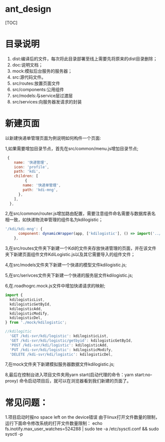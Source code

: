 # ant_design

[TOC]

# 目录说明
1. dist:编译后的文件，每次将此目录部署至线上需要先将原来的dist目录删除；
2. doc:说明文档；
3. mock:模拟后台服务的服务器；
4. src:源代码文件。
5. src/routes:放置页面文件
6. src/components:公用组件
7. src/models:与service层过渡层
8. src/services:向服务器发请求的封装

# 新建页面
以新建快递单管理页面为例说明如何构件一个页面:

1,如果需要增加目录节点，首先在src/common/menu.js增加目录节点;
```js
 {
    name: '快递管理',
    icon: 'profile',
    path: 'kdi',
    children: [
         {
        name: '快递单管理',
        path: 'kdi-mng',
      },
    ],
  },
```
2,在src/common/router.js增加路由配置，需要注意组件命名需要与数据库表名相一致，如快递物流单管理的组件名为kdilogistic；
```js
'/kdi/kdi-mng': {
      component: dynamicWrapper(app, ['kdilogistic'], () => import('../routes/Kdi/KdiLogistic')),
    },
```
3,在src/routes文件夹下新建一个Kdi的文件夹存放快递管理的页面，并在该文件夹下新建页面组件文件KdiLogistic.js以及其它需要导入的组件文件；

4,在src/models文件夹下新建一个快递的模型文件kdilogistic.js;

5,在src/serivces文件夹下新建一个快递的服务层文件kdilogistic.js;

6,在.roadhogrc.mock.js文件中增加快递请求的映射;
```js
import {
  kdilogisticList,
  kdilogisticGetById,
  kdilogisticAdd,
  kdilogisticModify,
  kdilogisticDel,
} from './mock/kdilogistic';
```
```js
//kdilogitic
  'GET /kdi-svr/kdi/logistic': kdilogisticList,
  'GET /kdi-svr/kdi/logistic/getbyid': kdilogisticGetById,
  'POST /kdi-svr/kdi/logistic': kdilogisticAdd,
  'PUT /kdi-svr/kdi/logistic': kdilogisticModify,
  'DELETE /kdi-svr/kdi/logistic': kdilogisticDel,
```
7,在mock文件夹下新建模拟服务器数据文件kdilogistic.js;

8,最后在控制台进入项目文件夹用yarn start(启动代理的命令：yarn start:no-proxy) 命令启动项目后，就可以在浏览器看到我们新建的页面了。

# 常见问题：
1.项目启动时报no space left on the device错误
由于linux打开文件数量的限制，运行下面命令修改系统的打开文件数量限制：
echo fs.inotify.max_user_watches=524288 | sudo tee -a /etc/sysctl.conf && sudo sysctl -p
